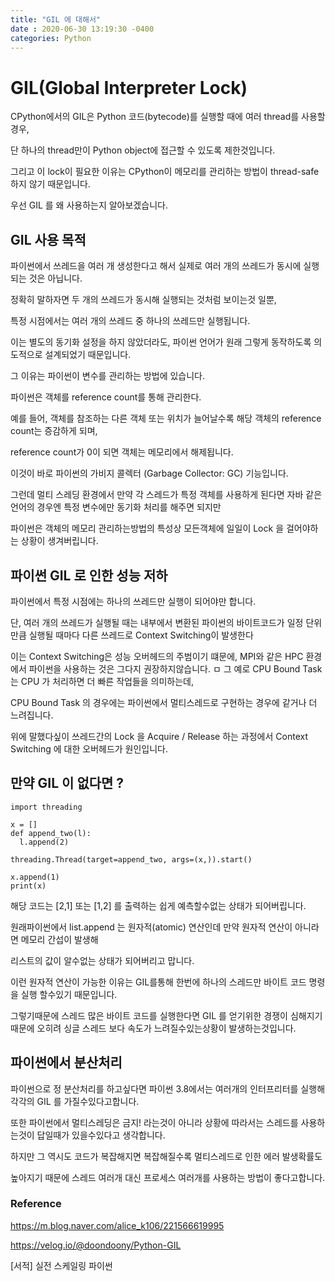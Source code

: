 ```yaml
---
title: "GIL 에 대해서"
date : 2020-06-30 13:19:30 -0400
categories: Python
---
```




# GIL(Global Interpreter Lock)

CPython에서의 GIL은 Python 코드(bytecode)를 실행할 때에 여러 thread를 사용할 경우,

단 하나의 thread만이 Python object에 접근할 수 있도록 제한것입니다.

그리고 이 lock이 필요한 이유는 CPython이 메모리를 관리하는 방법이 thread-safe하지 않기 때문입니다.


우선 GIL 를 왜 사용하는지 알아보겠습니다.

## GIL 사용 목적

파이썬에서 쓰레드을 여러 개 생성한다고 해서 실제로 여러 개의 쓰레드가 동시에 실행되는 것은 아닙니다.

정확히 말하자면 두 개의 쓰레드가 동시해 실행되는 것처럼 보이는것 일뿐, 

특정 시점에서는 여러 개의 쓰레드 중 하나의 쓰레드만 실행됩니다.

이는 별도의 동기화 설정을 하지 않았더라도, 파이썬 언어가 원래 그렇게 동작하도록 의도적으로 설계되었기 때문입니다.

그 이유는 파이썬이 변수를 관리하는 방법에 있습니다.

파이썬은 객체를 reference count를 통해 관리한다.

예를 들어, 객체를 참조하는 다른 객체 또는 위치가 늘어날수록 해당 객체의 reference count는 증감하게 되며,

reference count가 0이 되면 객체는 메모리에서 해제됩니다. 

이것이 바로 파이썬의 가비지 콜렉터 (Garbage Collector: GC)  기능입니다.

그런데 멀티 스레딩 환경에서 만약 각 스레드가 특정 객체를 사용하게 된다면 자바 같은 언어의 경우엔 특정 변수에만 동기화 처리를 해주면 되지만

파이썬은 객체의 메모리 관리하는방법의 특성상 모든객체에 일일이 Lock 을 걸어야하는 상황이 생겨버립니다.



## 파이썬 GIL 로 인한 성능 저하

파이썬에서 특정 시점에는 하나의 쓰레드만 실행이 되어야만 합니다. 

단, 여러 개의 쓰레드가 실행될 때는 내부에서 변환된 파이썬의 바이트코드가 일정 단위 만큼 실행될 때마다 다른 쓰레드로 Context Switching이 발생한다 

이는 Context Switching은 성능 오버헤드의 주범이기 떄문에, MPI와 같은 HPC 환경에서 파이썬을 사용하는 것은 그다지 권장하지않습니다.
ㅁ
그 예로 CPU Bound Task 는 CPU 가 처리하면 더 빠른 작업들을 의미하는데,

CPU Bound Task 의 경우에는 파이썬에서 멀티스레드로 구현하는 경우에 같거나 더 느려집니다.

위에 말했다싶이 쓰레드간의 Lock 을 Acquire / Release 하는 과정에서 Context Switching 에 대한 오버헤드가 원인입니다.


## 만약 GIL 이 없다면 ?

```
import threading

x = []
def append_two(l):
  l.append(2)

threading.Thread(target=append_two, args=(x,)).start()

x.append(1)
print(x)
```

해당 코드는 [2,1] 또는 [1,2] 를 출력하는 쉽게 예측할수없는 상태가 되어버립니다.

원래파이썬에서 list.append 는 원자적(atomic) 연산인데 만약 원자적 연산이 아니라면 메모리 간섭이 발생해

리스트의 값이 알수없는 상태가 되어버리고 맙니다. 

이런 원자적 연산이 가능한 이유는 GIL를통해 한번에 하나의 스레드만 바이트 코드 명령을 실행 할수있기 때문입니다.

그렇기때문에 스레드 많은 바이트 코드를 실행한다면 GIL 를 얻기위한 경쟁이 심해지기 때문에 오히려 싱글 스레드 보다 속도가 느려질수있는상황이 발생하는것입니다.

## 파이썬에서 분산처리

파이썬으로 정 분산처리를 하고싶다면 파이썬 3.8에서는 여러개의 인터프리터를 실행해 각각의 GIL 를 가질수있다고합니다.

또한 파이썬에서 멀티스레딩은 금지! 라는것이 아니라 상황에 따라서는 스레드를 사용하는것이 답일때가 있을수있다고 생각합니다.

하지만 그 역시도 코드가 복잡해지면 복잡해질수록 멀티스레드로 인한 에러 발생확률도 

높아지기 때문에 스레드 여러개 대신 프로세스 여러개를 사용하는 방법이 좋다고합니다.



### Reference

https://m.blog.naver.com/alice_k106/221566619995

https://velog.io/@doondoony/Python-GIL

[서적] 실전 스케일링 파이썬 

